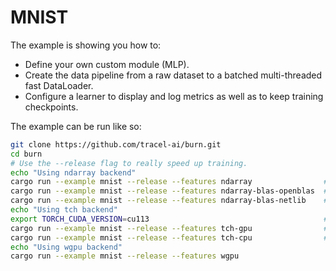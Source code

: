 # MNIST

The example is showing you how to:

- Define your own custom module (MLP).
- Create the data pipeline from a raw dataset to a batched multi-threaded fast DataLoader.
- Configure a learner to display and log metrics as well as to keep training checkpoints.

The example can be run like so:

```bash
git clone https://github.com/tracel-ai/burn.git
cd burn
# Use the --release flag to really speed up training.
echo "Using ndarray backend"
cargo run --example mnist --release --features ndarray                # CPU NdArray Backend - f32 - single thread
cargo run --example mnist --release --features ndarray-blas-openblas  # CPU NdArray Backend - f32 - blas with openblas
cargo run --example mnist --release --features ndarray-blas-netlib    # CPU NdArray Backend - f32 - blas with netlib
echo "Using tch backend"
export TORCH_CUDA_VERSION=cu113                                       # Set the cuda version
cargo run --example mnist --release --features tch-gpu                # GPU Tch Backend - f32
cargo run --example mnist --release --features tch-cpu                # CPU Tch Backend - f32
echo "Using wgpu backend"
cargo run --example mnist --release --features wgpu
```
